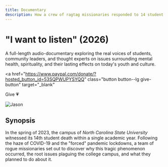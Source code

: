 ```yaml
---
title: Documentary
description: How a crew of ragtag missionaries responded to 14 student deaths at a top American university.
---
```


# "I want to listen" (2026)

A full-length audio-documentary exploring the real voices of students, community leaders, and thought experts on issues surrounding mental health, spirituality, and their lasting effects on today's youth and culture.

<a
  href="https://www.paypal.com/donate/?hosted_button_id=53SQPWUPYSYQQ"
  class="button button--lg give-button"
  target="_blank"
>
  Give 💗
</a>

![Jason](/img/audible.png)

## Synopsis

In the spring of 2023, the campus of *North Carolina State University* witnessed its 14th student death within a single academic year. Following the haze of COVID-19 and the "forced" pandemic lockdowns, a team of rogue missionaries set out to discover why this tragic phenomenon occurred, the root issues plaguing the college campus, and what they planned to do about it.
